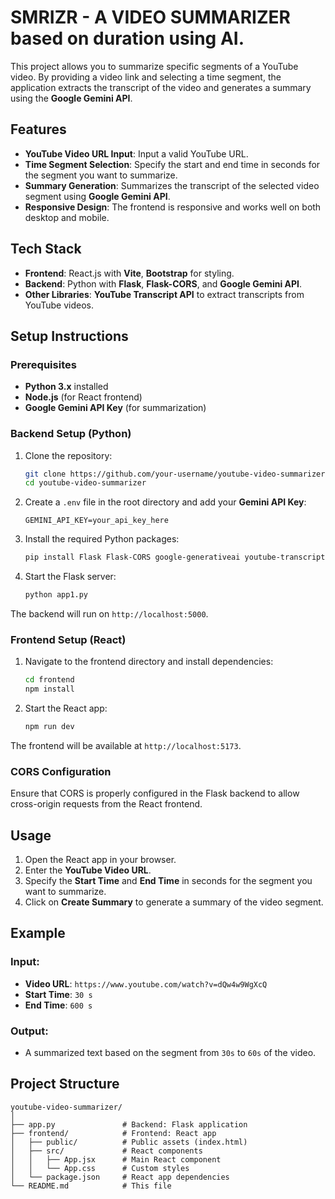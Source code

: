 # SMRIZR - A VIDEO SUMMARIZER based on duration using AI.

This project allows you to summarize specific segments of a YouTube video. By providing a video link and selecting a time segment, the application extracts the transcript of the video and generates a summary using the **Google Gemini API**.

## Features

- **YouTube Video URL Input**: Input a valid YouTube URL.
- **Time Segment Selection**: Specify the start and end time in seconds for the segment you want to summarize.
- **Summary Generation**: Summarizes the transcript of the selected video segment using **Google Gemini API**.
- **Responsive Design**: The frontend is responsive and works well on both desktop and mobile.

## Tech Stack

- **Frontend**: React.js with **Vite**, **Bootstrap** for styling.
- **Backend**: Python with **Flask**, **Flask-CORS**, and **Google Gemini API**.
- **Other Libraries**: **YouTube Transcript API** to extract transcripts from YouTube videos.

## Setup Instructions

### Prerequisites

- **Python 3.x** installed
- **Node.js** (for React frontend)
- **Google Gemini API Key** (for summarization)

### Backend Setup (Python)

1. Clone the repository:
   ```bash
   git clone https://github.com/your-username/youtube-video-summarizer.git
   cd youtube-video-summarizer
   ```

2. Create a `.env` file in the root directory and add your **Gemini API Key**:
   ```plaintext
   GEMINI_API_KEY=your_api_key_here
   ```

3. Install the required Python packages:
   ```bash
   pip install Flask Flask-CORS google-generativeai youtube-transcript-api python-dotenv
   ```

4. Start the Flask server:
   ```bash
   python app1.py
   ```

The backend will run on `http://localhost:5000`.

### Frontend Setup (React)

1. Navigate to the frontend directory and install dependencies:
   ```bash
   cd frontend
   npm install
   ```

2. Start the React app:
   ```bash
   npm run dev
   ```

The frontend will be available at `http://localhost:5173`.

### CORS Configuration

Ensure that CORS is properly configured in the Flask backend to allow cross-origin requests from the React frontend.

## Usage

1. Open the React app in your browser.
2. Enter the **YouTube Video URL**.
3. Specify the **Start Time** and **End Time** in seconds for the segment you want to summarize.
4. Click on **Create Summary** to generate a summary of the video segment.

## Example

### Input:

- **Video URL**: `https://www.youtube.com/watch?v=dQw4w9WgXcQ`
- **Start Time**: `30 s`
- **End Time**: `600 s`

### Output:

- A summarized text based on the segment from `30s` to `60s` of the video.

## Project Structure

```
youtube-video-summarizer/
│
├── app.py               # Backend: Flask application
├── frontend/            # Frontend: React app
│   ├── public/          # Public assets (index.html)
│   ├── src/             # React components
│   │   ├── App.jsx      # Main React component
│   │   └── App.css      # Custom styles
│   └── package.json     # React app dependencies
└── README.md            # This file
```
